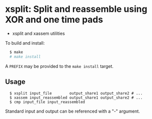 # xsplit: Split and reassemble using XOR and one time pads

- xsplit and xassem utilities

To build and install:

```bash
  $ make
  # make install
```

A `PREFIX` may be provided to the `make install` target.

## Usage

```
  $ xsplit input_file        output_share1 output_share2 # ...
  $ xassem input_reassembled output_share1 output_share2 # ...
  $ cmp input_file input_reassembled
```

Standard input and output can be referenced with a "-" argument.
